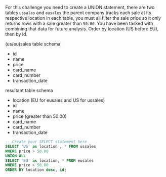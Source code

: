 For this challenge you need to create a UNION statement, there are two tables `ussales` and `eusales` the parent company tracks each sale at its respective location in each table, you must all filter the sale price so it only returns rows with a sale greater than `50.00`. You have been tasked with combining that data for future analysis. Order by location (US before EU), then by id.

(us/eu)sales table schema
- id
- name
- price
- card_name
- card_number
- transaction_date

resultant table schema
- location (EU for eusales and US for ussales)
- id
- name
- price (greater than 50.00)
- card_name
- card_number
- transaction_date

```sql
-- Create your SELECT statement here
SELECT 'US' as location , * FROM ussales
WHERE price > 50.00
UNION ALL
SELECT 'EU' as location, * FROM eusales
WHERE price > 50.00
ORDER BY location desc, id;
```